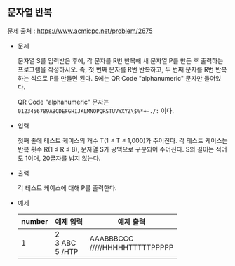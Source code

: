 ## 문자열 반복

문제 출처 : https://www.acmicpc.net/problem/2675

- 문제 

  문자열 S를 입력받은 후에, 각 문자를 R번 반복해 새 문자열 P를 만든 후 출력하는 프로그램을 작성하시오. 즉, 첫 번째 문자를 R번 반복하고, 두 번째 문자를 R번 반복하는 식으로 P를 만들면 된다. S에는 QR Code "alphanumeric" 문자만 들어있다.

  QR Code "alphanumeric" 문자는 `0123456789ABCDEFGHIJKLMNOPQRSTUVWXYZ\$%*+-./:` 이다.

  

- 입력

  첫째 줄에 테스트 케이스의 개수 T(1 ≤ T ≤ 1,000)가 주어진다. 각 테스트 케이스는 반복 횟수 R(1 ≤ R ≤ 8), 문자열 S가 공백으로 구분되어 주어진다. S의 길이는 적어도 1이며, 20글자를 넘지 않는다. 

  

- 출력

  각 테스트 케이스에 대해 P를 출력한다.

  

- 예제

  | number | 예제 입력                | 예제 출력                           |
  | ------ | ------------------------ | ----------------------------------- |
  | 1      | 2<br />3 ABC<br />5 /HTP | AAABBBCCC<br />/////HHHHHTTTTTPPPPP |
  
  


